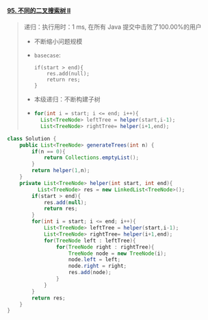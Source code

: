 #### [95. 不同的二叉搜索树 II](https://leetcode-cn.com/problems/unique-binary-search-trees-ii/)

> 递归：执行用时：1 ms, 在所有 Java 提交中击败了100.00%的用户
>
> - 不断缩小问题规模
>
> - `basecase`: 
>
>   ```
>   if(start > end){
>       res.add(null);
>       return res;
>   }
>   ```
>
>   
>
> - 本级递归：不断构建子树
>
> - ```java
>   for(int i = start; i <= end; i++){
>     List<TreeNode> leftTree = helper(start,i-1);
>     List<TreeNode> rightTree= helper(i+1,end);
>   ```

```java
class Solution {
    public List<TreeNode> generateTrees(int n) {
        if(n == 0){
            return Collections.emptyList();
        }
        return helper(1,n);
    }
    private List<TreeNode> helper(int start, int end){
          List<TreeNode> res = new LinkedList<TreeNode>();
        if(start > end){
            res.add(null);
            return res;
        }
        for(int i = start; i <= end; i++){
            List<TreeNode> leftTree = helper(start,i-1);
            List<TreeNode> rightTree= helper(i+1,end);
            for(TreeNode left : leftTree){
                for(TreeNode right : rightTree){
                    TreeNode node = new TreeNode(i);
                    node.left = left;
                    node.right = right;
                    res.add(node);
                }
            }
        }
        return res;
    }
}
```

